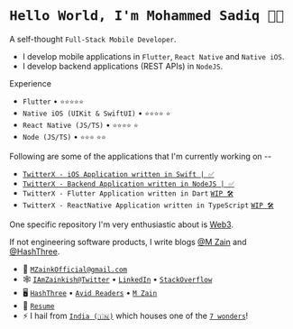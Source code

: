 <!--
**m-zaink/m-zaink** is a ✨ _special_ ✨ repository because its `README.md` (this file) appears on your GitHub profile.
-->
# `Hello World, I'm Mohammed Sadiq 👋🏽`

A self-thought `Full-Stack Mobile Developer`. 
* I develop mobile applications in `Flutter`, `React Native` and `Native iOS`.
* I develop backend applications (REST APIs) in `NodeJS`.


Experience
- `Flutter` • `⭐️⭐️⭐️⭐️⭐️`
- `Native iOS (UIKit & SwiftUI)` • `⭐️⭐️⭐️⭐️` `⭐️`
- `React Native (JS/TS)` • `⭐️⭐️⭐️⭐️` `⭐️`
- `Node (JS/TS)` • `⭐️⭐️⭐️` `⭐️⭐️`

Following are some of the applications that I'm currently working on --
- [`TwitterX - iOS Application written in Swift | ✅`](https://github.com/m-zaink/TonyStark)
- [`TwitterX - Backend Application written in NodeJS | ✅`](https://github.com/m-zaink/NickFury)
- `TwitterX - Flutter Application written in Dart` [`WIP 🛠`](https://github.com/m-zaink/PeterParker)
- `TwitterX - ReactNative Application written in TypeScript` [`WIP 🛠`](https://github.com/m-zaink/BlackWidow)

One specific repository I'm very enthusiastic about is [Web3](https://github.com/m-zaink/Web3).

If not engineering software products, I write blogs [@M Zain](https://medium.com/m-zain) and [@HashThree](https://medium.com/hashthree).

- 📨 [`MZainkOfficial@gmail.com`](mailto:mzainkofficial@gmail.com)
- 🕸 [`IAmZainkish@Twitter`](https://twitter.com/IAmZainkish) • [`LinkedIn`](https://www.linkedin.com/in/mzaink/) • [`StackOverflow`](https://stackoverflow.com/users/8727589/mzaink)
- 🖥 [`HashThree`](https://medium.com/hashthree) • [`Avid Readers`](https://medium.com/avid-reader) • [`M Zain`](https://medium.com/m-zain)
- 📜 [`Resume`](https://github.com/m-zaink/m-zaink/raw/main/Resume.pdf)
- ⚡ I hail from [`India (🇮🇳)`](https://en.wikipedia.org/wiki/India) which houses one of the [`7 wonders`](https://en.wikipedia.org/wiki/Taj_Mahal)!

